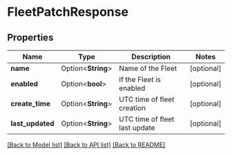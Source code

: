 # FleetPatchResponse

## Properties

Name | Type | Description | Notes
------------ | ------------- | ------------- | -------------
**name** | Option<**String**> | Name of the Fleet | [optional]
**enabled** | Option<**bool**> | If the Fleet is enabled | [optional]
**create_time** | Option<**String**> | UTC time of fleet creation | [optional]
**last_updated** | Option<**String**> | UTC time of fleet last update | [optional]

[[Back to Model list]](../README.md#documentation-for-models) [[Back to API list]](../README.md#documentation-for-api-endpoints) [[Back to README]](../README.md)


